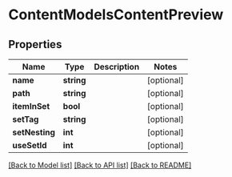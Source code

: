 # ContentModelsContentPreview

## Properties
Name | Type | Description | Notes
------------ | ------------- | ------------- | -------------
**name** | **string** |  | [optional] 
**path** | **string** |  | [optional] 
**itemInSet** | **bool** |  | [optional] 
**setTag** | **string** |  | [optional] 
**setNesting** | **int** |  | [optional] 
**useSetId** | **int** |  | [optional] 

[[Back to Model list]](../README.md#documentation-for-models) [[Back to API list]](../README.md#documentation-for-api-endpoints) [[Back to README]](../README.md)



